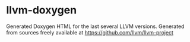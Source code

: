 # llvm-doxygen
Generated Doxygen HTML for the last several LLVM versions. Generated from sources freely available at https://github.com/llvm/llvm-project

